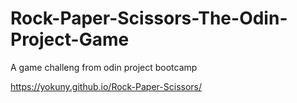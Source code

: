 # Rock-Paper-Scissors-The-Odin-Project-Game
 A game challeng from odin project bootcamp
 
https://yokuny.github.io/Rock-Paper-Scissors/
